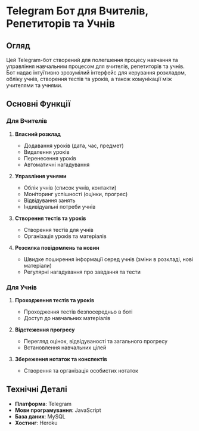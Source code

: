 # Telegram Бот для Вчителів, Репетиторів та Учнів

## Огляд

Цей Telegram-бот створений для полегшення процесу навчання та управління навчальним процесом для вчителів, репетиторів та учнів. Бот надає інтуїтивно зрозумілий інтерфейс для керування розкладом, обліку учнів, створення тестів та уроків, а також комунікації між учителями та учнями.

## Основні Функції

### Для Вчителів

1. **Власний розклад**
   - Додавання уроків (дата, час, предмет)
   - Видалення уроків
   - Перенесення уроків
   - Автоматичні нагадування

2. **Управління учнями**
   - Облік учнів (список учнів, контакти)
   - Моніторинг успішності (оцінки, прогрес)
   - Відвідування занять
   - Індивідуальні потреби учнів

3. **Створення тестів та уроків**
   - Створення тестів для учнів
   - Організація уроків та матеріалів

4. **Розсилка повідомлень та новин**
   - Швидке поширення інформації серед учнів (зміни в розкладі, нові матеріали)
   - Регулярні нагадування про завдання та тести

### Для Учнів

1. **Проходження тестів та уроків**
   - Проходження тестів безпосередньо в боті
   - Доступ до навчальних матеріалів

2. **Відстеження прогресу**
   - Перегляд оцінок, відвідуваності та загального прогресу
   - Встановлення навчальних цілей

3. **Збереження нотаток та конспектів**
   - Створення та організація особистих нотаток

## Технічні Деталі

- **Платформа**: Telegram
- **Мови програмування**: JavaScript
- **База даних**: MySQL
- **Хостинг**: Heroku


